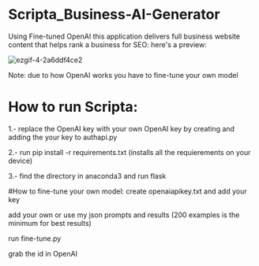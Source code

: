 # Scripta_Business-AI-Generator
Using Fine-tuned OpenAI this application delivers full business website content that helps rank a business for SEO: here's a preview:

![ezgif-4-2a6ddf4ce2](https://user-images.githubusercontent.com/87113091/187764774-189eb0b7-acaa-4b3f-8e98-23cf89370b05.gif)

Note: due to how OpenAI works you have to fine-tune your own model

# How to run Scripta: 

1.- replace the OpenAI key with your own OpenAI key by creating and adding the your key to authapi.py

2.- run pip install -r requirements.txt (installs all the requierements on your device)

3.- find the directory in anaconda3 and run flask


#How to fine-tune your own model:
create openaiapikey.txt and add your key

add your own or use my json prompts and results (200 examples is the minimum for best results)

run fine-tune.py

grab the id in OpenAI
